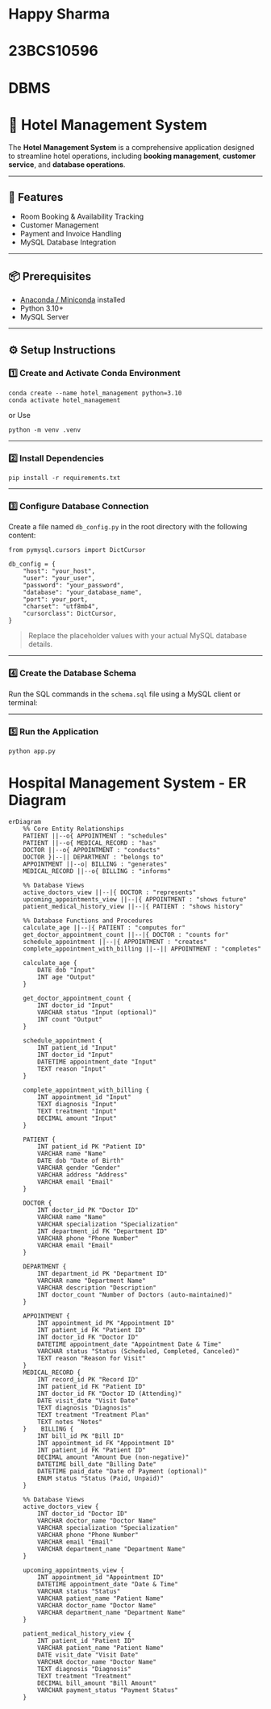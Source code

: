 # Happy Sharma
# 23BCS10596
# DBMS




# 🏨 Hotel Management System

The **Hotel Management System** is a comprehensive application designed to streamline hotel operations, including **booking management**, **customer service**, and **database operations**.

---

## 🚀 Features

- Room Booking & Availability Tracking
- Customer Management
- Payment and Invoice Handling
- MySQL Database Integration

---

## 📦 Prerequisites

- [Anaconda / Miniconda](https://www.anaconda.com/docs/getting-started/anaconda/install) installed
- Python 3.10+
- MySQL Server

---

## ⚙️ Setup Instructions

### 1️⃣ Create and Activate Conda Environment

```
conda create --name hotel_management python=3.10
conda activate hotel_management
```

or Use 
```
python -m venv .venv
```
---

### 2️⃣ Install Dependencies

```
pip install -r requirements.txt
```

---

### 3️⃣ Configure Database Connection

Create a file named `db_config.py` in the root directory with the following content:

```
from pymysql.cursors import DictCursor

db_config = {
    "host": "your_host",
    "user": "your_user",
    "password": "your_password",
    "database": "your_database_name",
    "port": your_port,
    "charset": "utf8mb4",
    "cursorclass": DictCursor,
}
```

> Replace the placeholder values with your actual MySQL database details.

---

### 4️⃣ Create the Database Schema

Run the SQL commands in the `schema.sql` file using a MySQL client or terminal:

---

### 5️⃣ Run the Application

```
python app.py
```


# Hospital Management System - ER Diagram

```mermaid
erDiagram
    %% Core Entity Relationships
    PATIENT ||--o{ APPOINTMENT : "schedules"
    PATIENT ||--o{ MEDICAL_RECORD : "has"
    DOCTOR ||--o{ APPOINTMENT : "conducts"
    DOCTOR }|--|| DEPARTMENT : "belongs to"
    APPOINTMENT ||--o| BILLING : "generates"
    MEDICAL_RECORD ||--o{ BILLING : "informs"

    %% Database Views
    active_doctors_view ||--|{ DOCTOR : "represents"
    upcoming_appointments_view ||--|{ APPOINTMENT : "shows future"
    patient_medical_history_view ||--|{ PATIENT : "shows history"

    %% Database Functions and Procedures
    calculate_age ||--|{ PATIENT : "computes for"
    get_doctor_appointment_count ||--|{ DOCTOR : "counts for"
    schedule_appointment ||--|{ APPOINTMENT : "creates"
    complete_appointment_with_billing ||--|| APPOINTMENT : "completes"

    calculate_age {
        DATE dob "Input"
        INT age "Output"
    }

    get_doctor_appointment_count {
        INT doctor_id "Input"
        VARCHAR status "Input (optional)"
        INT count "Output"
    }

    schedule_appointment {
        INT patient_id "Input"
        INT doctor_id "Input"
        DATETIME appointment_date "Input"
        TEXT reason "Input"
    }

    complete_appointment_with_billing {
        INT appointment_id "Input"
        TEXT diagnosis "Input"
        TEXT treatment "Input"
        DECIMAL amount "Input"
    }

    PATIENT {
        INT patient_id PK "Patient ID"
        VARCHAR name "Name"
        DATE dob "Date of Birth"
        VARCHAR gender "Gender"
        VARCHAR address "Address"
        VARCHAR email "Email"
    }

    DOCTOR {
        INT doctor_id PK "Doctor ID"
        VARCHAR name "Name"
        VARCHAR specialization "Specialization"
        INT department_id FK "Department ID"
        VARCHAR phone "Phone Number"
        VARCHAR email "Email"
    }

    DEPARTMENT {
        INT department_id PK "Department ID"
        VARCHAR name "Department Name"
        VARCHAR description "Description"
        INT doctor_count "Number of Doctors (auto-maintained)"
    }

    APPOINTMENT {
        INT appointment_id PK "Appointment ID"
        INT patient_id FK "Patient ID"
        INT doctor_id FK "Doctor ID"
        DATETIME appointment_date "Appointment Date & Time"
        VARCHAR status "Status (Scheduled, Completed, Canceled)"
        TEXT reason "Reason for Visit"
    }
    MEDICAL_RECORD {
        INT record_id PK "Record ID"
        INT patient_id FK "Patient ID"
        INT doctor_id FK "Doctor ID (Attending)"
        DATE visit_date "Visit Date"
        TEXT diagnosis "Diagnosis"
        TEXT treatment "Treatment Plan"
        TEXT notes "Notes"
    }    BILLING {
        INT bill_id PK "Bill ID"
        INT appointment_id FK "Appointment ID"
        INT patient_id FK "Patient ID"
        DECIMAL amount "Amount Due (non-negative)"
        DATETIME bill_date "Billing Date"
        DATETIME paid_date "Date of Payment (optional)"
        ENUM status "Status (Paid, Unpaid)"
    }

    %% Database Views
    active_doctors_view {
        INT doctor_id "Doctor ID"
        VARCHAR doctor_name "Doctor Name"
        VARCHAR specialization "Specialization"
        VARCHAR phone "Phone Number"
        VARCHAR email "Email"
        VARCHAR department_name "Department Name"
    }

    upcoming_appointments_view {
        INT appointment_id "Appointment ID"
        DATETIME appointment_date "Date & Time"
        VARCHAR status "Status"
        VARCHAR patient_name "Patient Name"
        VARCHAR doctor_name "Doctor Name"
        VARCHAR department_name "Department Name"
    }

    patient_medical_history_view {
        INT patient_id "Patient ID"
        VARCHAR patient_name "Patient Name"
        DATE visit_date "Visit Date"
        VARCHAR doctor_name "Doctor Name"
        TEXT diagnosis "Diagnosis"
        TEXT treatment "Treatment"
        DECIMAL bill_amount "Bill Amount"
        VARCHAR payment_status "Payment Status"
    }

```